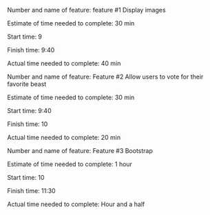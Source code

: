 Number and name of feature: feature #1 Display images

Estimate of time needed to complete: 30 min

Start time: 9

Finish time: 9:40

Actual time needed to complete: 40 min

Number and name of feature: Feature #2 Allow users to vote for their favorite beast

Estimate of time needed to complete: 30 min

Start time: 9:40

Finish time: 10

Actual time needed to complete: 20 min

Number and name of feature: Feature #3 Bootstrap

Estimate of time needed to complete: 1 hour

Start time: 10

Finish time: 11:30

Actual time needed to complete: Hour and a half
